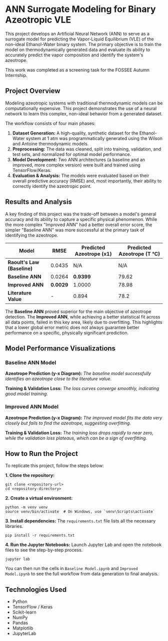 # ANN Surrogate Modeling for Binary Azeotropic VLE

This project develops an Artificial Neural Network (ANN) to serve as a surrogate model for predicting the Vapor-Liquid Equilibrium (VLE) of the non-ideal Ethanol-Water binary system. The primary objective is to train the model on thermodynamically generated data and evaluate its ability to accurately predict the vapor composition and identify the system's azeotrope.

This work was completed as a screening task for the FOSSEE Autumn Internship.

## Project Overview

Modeling azeotropic systems with traditional thermodynamic models can be computationally expensive. This project demonstrates the use of a neural network to learn this complex, non-ideal behavior from a generated dataset.

The workflow consists of four main phases:

1.  **Dataset Generation:** A high-quality, synthetic dataset for the Ethanol-Water system at 1 atm was programmatically generated using the Wilson and Antoine thermodynamic models.
2.  **Preprocessing:** The data was cleaned, split into training, validation, and test sets, and normalized for optimal model performance.
3.  **Model Development:** Two ANN architectures (a baseline and an improved, more complex version) were built and trained using TensorFlow/Keras.
4.  **Evaluation & Analysis:** The models were evaluated based on their overall predictive accuracy (RMSE) and, most importantly, their ability to correctly identify the azeotropic point.

## Results and Analysis

A key finding of this project was the trade-off between a model's general accuracy and its ability to capture a specific physical phenomenon. While the more complex "Improved ANN" had a better overall error score, the simpler "Baseline ANN" was more successful at the primary task of identifying the azeotrope.

| **Model** | **RMSE** | **Predicted Azeotrope (x1)** | **Predicted Azeotrope (T °C)** |
| --------------------------- | -------- | ---------------------------- | ------------------------------ |
| **Raoult's Law (Baseline)** | 0.0435   | N/A                          | N/A                            |
| **Baseline ANN** | 0.0264   | **0.9399** | 79.62                          |
| **Improved ANN** | **0.0029** | 1.0000                       | 78.98                          |
| **Literature Value** | -        | 0.894                        | 78.2                           |

The **Baseline ANN** proved superior for the main objective of azeotrope detection. The **Improved ANN**, while achieving a better statistical fit across all data points, failed in this key area, likely due to overfitting. This highlights that a lower global error metric does not always guarantee better performance on a specific, physically significant prediction.

## Model Performance Visualizations

### Baseline ANN Model

**Azeotrope Prediction (y-x Diagram):**
*The baseline model successfully identifies an azeotrope close to the literature value.*

**Training & Validation Loss:**
*The loss curves converge smoothly, indicating good model training.*

### Improved ANN Model

**Azeotrope Prediction (y-x Diagram):**
*The improved model fits the data very closely but fails to find the azeotrope, suggesting overfitting.*

**Training & Validation Loss:**
*The training loss drops rapidly to near zero, while the validation loss plateaus, which can be a sign of overfitting.*

## How to Run the Project

To replicate this project, follow the steps below:

**1. Clone the repository:**

```
git clone <repository-url>
cd <repository-directory>
```

**2. Create a virtual environment:**

```
python -m venv venv
source venv/bin/activate  # On Windows, use `venv\Scripts\activate`
```

**3. Install dependencies:**
The `requirements.txt` file lists all the necessary libraries.

```
pip install -r requirements.txt
```

**4. Run the Jupyter Notebooks:**
Launch Jupyter Lab and open the notebook files to see the step-by-step process.

```
jupyter lab
```

You can then run the cells in `Baseline Model.ipynb` and `Improved Model.ipynb` to see the full workflow from data generation to final analysis.

## Technologies Used

  * Python
  * TensorFlow / Keras
  * Scikit-learn
  * NumPy
  * Pandas
  * Matplotlib
  * JupyterLab
